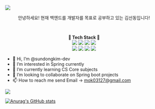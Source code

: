 <img src="https://capsule-render.vercel.app/api?type=waving&color=auto&height=200&section=header&text=Sundong's Github&fontSize=90" />

<p align="center">
안녕하세요! 현재 백엔드를 개발자를 목표로 공부하고 있는 김선동입니다!
</p>

<br>

<p align="center">
	<strong>💎 Tech Stack 💎</strong> <br>
	<img  src="https://img.shields.io/badge/python-3776AB?style=for-the-badge&logo=python&logoColor=white">
	<img  src="https://img.shields.io/badge/java-007396?style=for-the-badge&logo=java&logoColor=white">
	<img  src="https://img.shields.io/badge/spring-6DB33F?style=for-the-badge&logo=spring&logoColor=white">
	<img  src="https://img.shields.io/badge/mysql-4479A1?style=for-the-badge&logo=mysql&logoColor=white"> <br>
  <img src="https://img.shields.io/badge/MongoDB-47A248?style=for-the-badge&logo=MongoDB&logoColor=white"> 
	<img  src="https://img.shields.io/badge/html5-E34F26?style=for-the-badge&logo=html5&logoColor=white">
	<img  src="https://img.shields.io/badge/css-1572B6?style=for-the-badge&logo=css3&logoColor=white">
	<img  src="https://img.shields.io/badge/javascript-F7DF1E?style=for-the-badge&logo=javascript&logoColor=black">
	
</p>

- 👋 Hi, I’m @sundongkim-dev
- 👀 I’m interested in Spring currently
- 🌱 I’m currently learning CS Core subjects
- 💞️ I’m looking to collaborate on Spring boot projects
- 📫 How to reach me send Email -> mok03127@gmail.com

<!---
sundongkim-dev/sundongkim-dev is a ✨ special ✨ repository because its `README.md` (this file) appears on your GitHub profile.
You can click the Preview link to take a look at your changes.
--->

<a href="https://hits.seeyoufarm.com"><img src="https://hits.seeyoufarm.com/api/count/incr/badge.svg?url=https%3A%2F%2Fgithub.com%2Fsundongkim-dev&count_bg=%2379C83D&title_bg=%23555555&icon=&icon_color=%23E7E7E7&title=hits&edge_flat=false"/></a>

[![Anurag's GitHub stats](https://github-readme-stats.vercel.app/api?username=sundongkim-dev)](https://github.com/anuraghazra/github-readme-stats)
